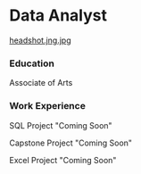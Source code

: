 # Data Analyst
[headshot.jng.jpg
](https://github.com/DerickPullen/projects-personified/blob/main/assets/images/headshot.jng.jpg)

### Education
Associate of Arts

### Work Experience
SQL Project "Coming Soon"

Capstone Project "Coming Soon"

Excel Project "Coming Soon"
